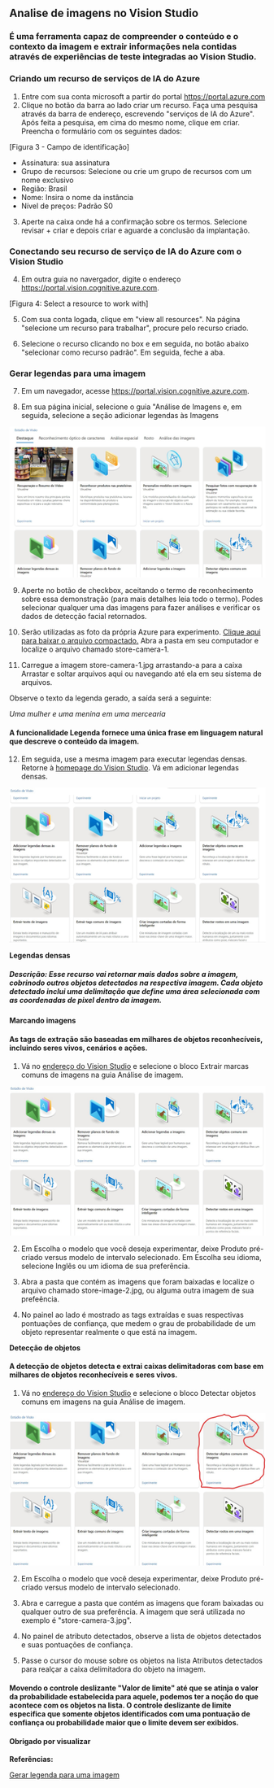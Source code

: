 ## Analise de imagens no Vision Studio

### É uma ferramenta capaz de compreender o conteúdo e o contexto da imagem e extrair informações nela contidas através de experiências de teste integradas ao Vision Studio. 

### Criando um recurso de serviços de IA do Azure

1. Entre com sua conta microsoft a partir do portal https://portal.azure.com
2. Clique no botão da barra ao lado criar um recurso. Faça uma pesquisa através da barra de endereço, escrevendo "serviços de IA do Azure". Após feita a pesquisa, em cima do mesmo nome, clique em criar. Preencha o formulário com os seguintes dados: 

[Figura 3 - Campo de identificação]
 
* Assinatura: sua assinatura
* Grupo de recursos: Selecione ou crie um grupo de recursos com um nome exclusivo
* Região: Brasil
* Nome: Insira o nome da instância
* Nível de preços: Padrão S0

3. Aperte na caixa onde há a confirmação sobre os termos.
Selecione revisar + criar e depois criar e aguarde a conclusão da implantação.

### Conectando seu recurso de serviço de IA do Azure com o Vision Studio

4. Em outra guia no navergador, digite o endereço https://portal.vision.cognitive.azure.com.

[Figura 4: Select a resource to work with]

5. Com sua conta logada, clique em "view all resources". 
Na página "selecione um recurso para trabalhar", procure pelo recurso criado.

6. Selecione o recurso clicando no box e em seguida, no botão abaixo "selecionar como recurso padrão". 
Em seguida, feche a aba. 

### Gerar legendas para uma imagem

7. Em um navegador, acesse https://portal.vision.cognitive.azure.com.

8. Em sua página inicial, selecione o guia "Análise de Imagens e, em seguida, selecione a seção adicionar legendas às Imagens

![Ponto](https://raw.githubusercontent.com/fanzz293/projeto2_ml-ai900/3729b333bc3169abf8358a57273f50c7279ac422/assets/Figura%203.1.jpg)

9. Aperte no botão de checkbox, aceitando o termo de reconhecimento sobre essa demonstração (para mais detalhes leia todo o termo).
Podes selecionar qualquer uma das imagens para fazer análises e verificar os dados de detecção facial retornados.

10. Serão utilizadas as foto da própria Azure para experimento. [Clique aqui para baixar o arquivo compactado.](https://aka.ms/mslearn-images-for-analysis/)  Abra a pasta em seu computador e localize o arquivo chamado store-camera-1.

11. Carregue a imagem store-camera-1.jpg arrastando-a para a caixa Arrastar e soltar arquivos aqui ou navegando até ela em seu sistema de arquivos.

Observe o texto da legenda gerado, a saída será a seguinte:

*Uma mulher e uma menina em uma mercearia*

#### A funcionalidade Legenda fornece uma única frase em linguagem natural que descreve o conteúdo da imagem.

12. Em seguida, use a mesma imagem para executar legendas densas. Retorne à [homepage do Vision Studio](https://portal.vision.cognitive.azure.com/). Vá em adicionar legendas densas. 

![Ps](https://raw.githubusercontent.com/fanzz293/projeto2_ml-ai900/3729b333bc3169abf8358a57273f50c7279ac422/assets/Figura%203.2.jpg)

**Legendas densas**

##### Descrição: Esse recurso vai retornar mais dados sobre a imagem, cobrinodo outros objetos detectados na respectiva imagem. Cada objeto detectado inclui uma delimitação que define uma área selecionada com as coordenadas de pixel dentro da imagem. 

**Marcando imagens**

#### As tags de extração são baseadas em milhares de objetos reconhecíveis, incluindo seres vivos, cenários e ações.

1. Vá no [endereço do Vision Studio](https://portal.vision.cognitive.azure.com/) e selecione o bloco Extrair marcas comuns de imagens na guia Análise de imagem.

![p](https://raw.githubusercontent.com/fanzz293/projeto2_ml-ai900/3729b333bc3169abf8358a57273f50c7279ac422/assets/Figura%203.3.jpg)

2. Em Escolha o modelo que você deseja experimentar, deixe Produto pré-criado versus modelo de intervalo selecionado. Em Escolha seu idioma, selecione Inglês ou um idioma de sua preferência.

3. Abra a pasta que contém as imagens que foram baixadas e localize o arquivo chamado store-image-2.jpg, ou alguma outra imagem de sua prefeência.

4. No painel ao lado é mostrado as tags extraídas e suas respectivas pontuações de confiança, que medem o grau de probabilidade de um objeto representar realmente o que está na imagem. 

**Detecção de objetos** 

#### A detecção de objetos detecta e extrai caixas delimitadoras com base em milhares de objetos reconhecíveis e seres vivos.

1.  Vá no [endereço do Vision Studio](https://portal.vision.cognitive.azure.com/) e selecione o bloco Detectar objetos comuns em imagens na guia Análise de imagem.

![p](https://raw.githubusercontent.com/fanzz293/projeto2_ml-ai900/3729b333bc3169abf8358a57273f50c7279ac422/assets/Figura%203.4.jpg)

2. Em Escolha o modelo que você deseja experimentar, deixe Produto pré-criado versus modelo de intervalo selecionado.

3. Abra e carregue a pasta que contém as imagens que foram baixadas ou qualquer outro de sua preferência. A imagem que será utilizada no exemplo é "store-camera-3.jpg".

4. No painel de atributo detectados, observe a lista de objetos detectados e suas pontuações de confiança.

5. Passe o cursor do mouse sobre os objetos na lista Atributos detectados para realçar a caixa delimitadora do objeto na imagem.

#### Movendo o controle deslizante "Valor de limite" até que se atinja o valor da probabilidade estabelecida para aquele, podemos ter a noção do que acontece com os objetos na lista. O controle deslizante de limite especifica que somente objetos identificados com uma pontuação de confiança ou probabilidade maior que o limite devem ser exibidos.

#### Obrigado por visualizar

**Referências:**

[Gerar legenda para uma imagem](https://microsoftlearning.github.io/mslearn-ai-fundamentals/Instructions/Labs/03-image-analysis.html/) 
